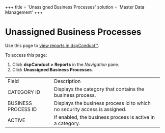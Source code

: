 +++
title = 'Unassigned Business Processes'
solution = 'Master Data Management'
+++

# Unassigned Business Processes

<div class="use">

Use this page to [view reports in
dspConduct™](../Use_Cases/View_Reports_in_dspConduct.htm).

</div>

To access this page:

1.  Click <span style="font-weight: bold;">dspConduct \>
    </span>**Reports** in the *Navigation* pane.
2.  Click **Unassigned Business
Processes**.

|                     |                                                                           |
| ------------------- | ------------------------------------------------------------------------- |
| Field               | Description                                                               |
| CATEGORY ID         | Displays the category that contains the business process.                 |
| BUSINESS PROCESS ID | Displays the business process id to which no security access is assigned. |
| ACTIVE              | If enabled, the business process is active in a category.                 |
